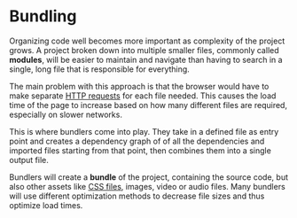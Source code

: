 # Bundling

Organizing code well becomes more important as complexity of the project grows. A project broken down into multiple smaller files, commonly called **modules**, will be easier to maintain and navigate than having to search in a single, long file that is responsible for everything.

The main problem with this approach is that the browser would have to make separate [HTTP requests](../../../software_design_and_principles/http_requests.md) for each file needed. This causes the load time of the page to increase based on how many different files are required, especially on slower networks.

This is where bundlers come into play. They take in a defined file as entry point and creates a dependency graph of of all the dependencies and imported files starting from that point, then combines them into a single output file.

Bundlers will create a **bundle** of the project, containing the source code, but also other assets like [CSS files](../../css/css.md), images, video or audio files. Many bundlers will use different optimization methods to decrease file sizes and thus optimize load times.